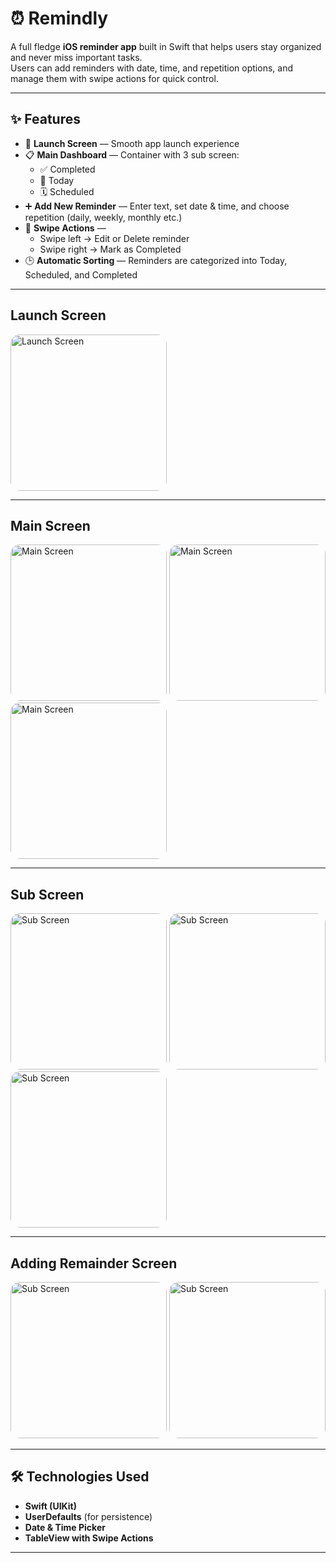 # ⏰ Remindly  

A full fledge **iOS reminder app** built in Swift that helps users stay organized and never miss important tasks.  
Users can add reminders with date, time, and repetition options, and manage them with swipe actions for quick control.  

---

## ✨ Features  
- 🚀 **Launch Screen** — Smooth app launch experience  
- 📋 **Main Dashboard** — Container with 3 sub screen:  
  - ✅ Completed  
  - 📅 Today  
  - 🗓️ Scheduled  
- ➕ **Add New Reminder** — Enter text, set date & time, and choose repetition (daily, weekly, monthly etc.)  
- 🔄 **Swipe Actions** —  
  - Swipe left → Edit or Delete reminder  
  - Swipe right → Mark as Completed  
- 🕒 **Automatic Sorting** — Reminders are categorized into Today, Scheduled, and Completed  

---

## Launch Screen  

<p align="left">
  <img src="Documents/screenshot1.png" alt="Launch Screen" width="250" style="border-radius:15px;"/>
</p>  

---

## Main Screen  

<p align="left">
  <img src="Documents/screenshot2.png" alt="Main Screen" width="250" style="border-radius:15px;"/>
  <img src="Documents/screenshot3.png" alt="Main Screen" width="250" style="border-radius:15px;"/>
  <img src="Documents/screenshot4.png" alt="Main Screen" width="250" style="border-radius:15px;"/>
</p>  

---

## Sub Screen  

<p align="left">
  <img src="Documents/screenshot5.png" alt="Sub Screen" width="250" style="border-radius:15px;"/>
  <img src="Documents/screenshot6.png" alt="Sub Screen" width="250" style="border-radius:15px;"/>
  <img src="Documents/screenshot7.png" alt="Sub Screen" width="250" style="border-radius:15px;"/>
</p>  

---

## Adding Remainder Screen  

<p align="left">
  <img src="Documents/screenshot8.png" alt="Sub Screen" width="250" style="border-radius:15px;"/>
  <img src="Documents/screenshot9.png" alt="Sub Screen" width="250" style="border-radius:15px;"/>
</p>  

---


## 🛠️ Technologies Used  
- **Swift (UIKit)**  
- **UserDefaults** (for persistence)  
- **Date & Time Picker**  
- **TableView with Swipe Actions**  

---

